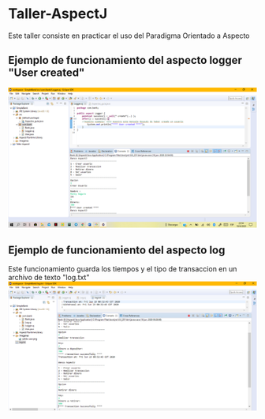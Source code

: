 # Taller-AspectJ
Este taller consiste en practicar el uso del Paradigma Orientado a Aspecto
## Ejemplo de funcionamiento del aspecto logger "User created"
![Funcionalidad del aspecto de ejemplo](user_created.png "Captura del aspecto de ejemplo")
## Ejemplo de funcionamiento del aspecto log
Este funcionamiento guarda los tiempos y el tipo de transaccion en un archivo de texto "log.txt"
![Funcionalidad del aspecto de Log](aspect_log.png "Captura del aaspecto")

